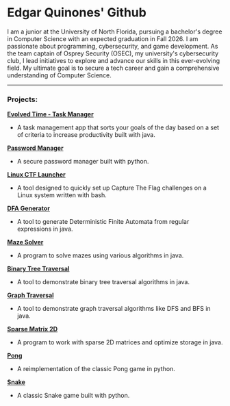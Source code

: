 # Edgar Quinones' Github
I am a junior at the University of North Florida, pursuing a bachelor's degree in Computer Science with an expected graduation in Fall 2026. I am passionate about programming, cybersecurity, and game development. As the team captain of Osprey Security (OSEC), my university's cybersecurity club, I lead initiatives to explore and advance our skills in this ever-evolving field. My ultimate goal is to secure a tech career and gain a comprehensive understanding of Computer Science.

---

### Projects:
**[Evolved Time - Task Manager](https://github.com/EdgarQuinones/Evolved-Time)**
- A task management app that sorts your goals of the day based on a set of criteria to increase productivity built with java.

**[Password Manager](https://github.com/EdgarQuinones/Password-Manager)**  
- A secure password manager built with python.

**[Linux CTF Launcher](https://github.com/EdgarQuinones/Linux-CTF-Launcher)**  
- A tool designed to quickly set up Capture The Flag challenges on a Linux system written with bash.
  
**[DFA Generator](https://github.com/EdgarQuinones/DFA-Generator/tree/main)**  
- A tool to generate Deterministic Finite Automata from regular expressions in java.
  
**[Maze Solver](https://github.com/EdgarQuinones/Maze-Solver)**  
- A program to solve mazes using various algorithms in java.

**[Binary Tree Traversal](https://github.com/EdgarQuinones/Binary-Tree-Traversal)**  
- A tool to demonstrate binary tree traversal algorithms in java.

**[Graph Traversal](https://github.com/EdgarQuinones/Graph-Traversal)**  
- A tool to demonstrate graph traversal algorithms like DFS and BFS in java.

**[Sparse Matrix 2D](https://github.com/EdgarQuinones/Sparse-Matrix-2D)**  
- A program to work with sparse 2D matrices and optimize storage in java.

**[Pong](https://github.com/EdgarQuinones/Pong)**  
- A reimplementation of the classic Pong game in python.

**[Snake](https://github.com/EdgarQuinones/Snake)**  
- A classic Snake game built with python.
